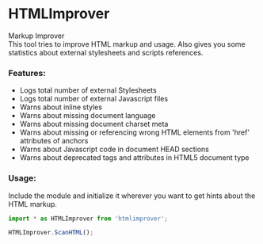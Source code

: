 # HTMLImprover  

Markup Improver<br>
This tool tries to improve HTML markup and usage. Also gives you some statistics about external stylesheets and scripts references.


### Features:  

- Logs total number of external Stylesheets
- Logs total number of external Javascript files
- Warns about inline styles
- Warns about missing document language
- Warns about missing document charset meta
- Warns about missing or referencing wrong HTML elements from 'href' attributes of anchors
- Warns about Javascript code in document HEAD sections
- Warns about deprecated tags and attributes in HTML5 document type


### Usage:  
Include the module and initialize it wherever you want to get hints about the HTML markup.
```js
import * as HTMLImprover from 'htmlimprover';

HTMLImprover.ScanHTML();
```
